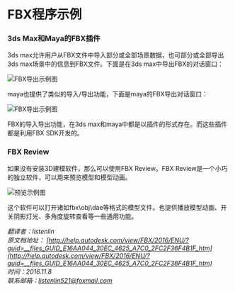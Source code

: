 FBX程序示例
==========


### 3ds Max和Maya的FBX插件

3ds max允许用户从FBX文件中导入部分或全部场景数据，也可部分或全部导出3ds max场景中的信息到FBX文件。下面是在3ds max中导出FBX的对话窗口：

![FBX导出示例图](http://help.autodesk.com/cloudhelp/2016/ENU/FBX-Developer-Help/images/GUID-873FBC7B-28CA-4D31-AEC4-6D85F64056C1-low.png)

maya也提供了类似的导入/导出功能，下面是maya的FBX导出对话窗口：

![FBX导出示例图](http://help.autodesk.com/cloudhelp/2016/ENU/FBX-Developer-Help/images/GUID-6F2FE9F5-0144-4A18-9EC8-FBF0157714BC-low.png)

FBX的导入导出功能，在3ds max和maya中都是以插件的形式存在。而这些插件都是利用FBX SDK开发的。

### FBX Review

如果没有安装3D建模软件，那么可以使用FBX Review。FBX Review是一个小巧的独立软件，可以用来预览模型和模型动画。

![预览示例图](http://help.autodesk.com/cloudhelp/2016/ENU/FBX-Developer-Help/images/GUID-F1AEE349-73C6-436C-A505-C2C682A0340C-low.png)

这个软件可以打开诸如fbx\obj\dae等格式的模型文件。也提供播放模型动画、开关阴影灯光、多角度旋转查看等一些通用功能。


*翻译者：listenlin*  
*原文档地址： [http://help.autodesk.com/view/FBX/2016/ENU/?guid=__files_GUID_E16AA044_30EC_4625_A7C0_2FC2F36F4B1F_htm](http://help.autodesk.com/view/FBX/2016/ENU/?guid=__files_GUID_E16AA044_30EC_4625_A7C0_2FC2F36F4B1F_htm)*  
*时间：2016.11.8*  
*联系邮箱：<listenlin521@foxmail.com>*